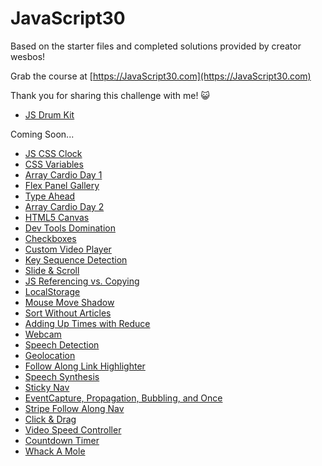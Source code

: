# JavaScript30

Based on the starter files and completed solutions provided by creator wesbos!

Grab the course at [https://JavaScript30.com](https://JavaScript30.com)

Thank you for sharing this challenge with me! 😺

* [JS Drum Kit](https://kteich88.github.io/JavaScript30/JS-Drum-Kit/)

Coming Soon...

* [JS CSS Clock](https://kteich88.github.io/JavaScript30/JS-CSS-Clock/)
* [CSS Variables](https://kteich88.github.io/JavaScript30/CSS-Variables/)
* [Array Cardio Day 1](https://kteich88.github.io/JavaScript30/Array-Cardio-Day-1/)
* [Flex Panel Gallery](https://kteich88.github.io/JavaScript30/Flex-Panel-Gallery/)
* [Type Ahead](https://kteich88.github.io/JavaScript30/Type-Ahead/)
* [Array Cardio Day 2](https://kteich88.github.io/JavaScript30/Array-Cardio-Day-2/)
* [HTML5 Canvas](https://kteich88.github.io/JavaScript30/HTML5-Canvas/)
* [Dev Tools Domination](https://kteich88.github.io/JavaScript30/Dev-Tools-Domination/)
* [Checkboxes](https://kteich88.github.io/JavaScript30/Checkboxes/)
* [Custom Video Player](https://kteich88.github.io/JavaScript30/Custom-Video-Player/)
* [Key Sequence Detection](https://kteich88.github.io/JavaScript30/Key-Sequence-Detection/)
* [Slide & Scroll](https://kteich88.github.io/JavaScript30/Slide-Scroll/)
* [JS Referencing vs. Copying](https://kteich88.github.io/JavaScript30/JS-Referencing/)
* [LocalStorage](https://kteich88.github.io/JavaScript30/LocalStorage/)
* [Mouse Move Shadow](https://kteich88.github.io/JavaScript30/Mouse-Move-Shadow/)
* [Sort Without Articles](https://kteich88.github.io/JavaScript30/Sort-Without-Articles/)
* [Adding Up Times with Reduce](https://kteich88.github.io/JavaScript30/Adding-Up-Times-with-Reduce/)
* [Webcam](https://kteich88.github.io/JavaScript30/Webcam/)
* [Speech Detection](https://kteich88.github.io/JavaScript30/Speech-Detection/)
* [Geolocation](https://kteich88.github.io/JavaScript30/Geolocation/)
* [Follow Along Link Highlighter](https://kteich88.github.io/JavaScript30/Link-Highlighter/)
* [Speech Synthesis](https://kteich88.github.io/JavaScript30/Speech-Synthesis/)
* [Sticky Nav](https://kteich88.github.io/JavaScript30/Sticky-Nav/)
* [EventCapture, Propagation, Bubbling, and Once](https://kteich88.github.io/JavaScript30/Event-Capture-Propagation-Bubbling-Once/)
* [Stripe Follow Along Nav](https://kteich88.github.io/JavaScript30/Stripe-Follow-Along-Nav/)
* [Click & Drag](https://kteich88.github.io/JavaScript30/Click-and-Drag/)
* [Video Speed Controller](https://kteich88.github.io/JavaScript30/Video-Speed-Controller/)
* [Countdown Timer](https://kteich88.github.io/JavaScript30/Countdown-Timer/)
* [Whack A Mole](https://kteich88.github.io/JavaScript30/Whack-A-Mole/)
